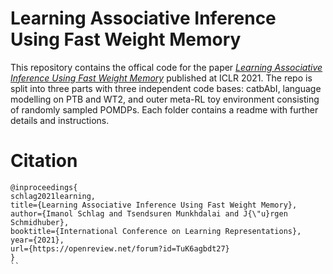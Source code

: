 # Learning Associative Inference Using Fast Weight Memory
This repository contains the offical code for the paper [*Learning Associative Inference Using Fast Weight Memory*](https://arxiv.org/abs/2102.11174) published at ICLR 2021. The repo is split into three parts with three independent code bases: catbAbI, language modelling on PTB and WT2, and outer meta-RL toy environment consisting of randomly sampled POMDPs. Each folder contains a readme with further details and instructions.

# Citation
```
@inproceedings{
schlag2021learning,
title={Learning Associative Inference Using Fast Weight Memory},
author={Imanol Schlag and Tsendsuren Munkhdalai and J{\"u}rgen Schmidhuber},
booktitle={International Conference on Learning Representations},
year={2021},
url={https://openreview.net/forum?id=TuK6agbdt27}
}
``
